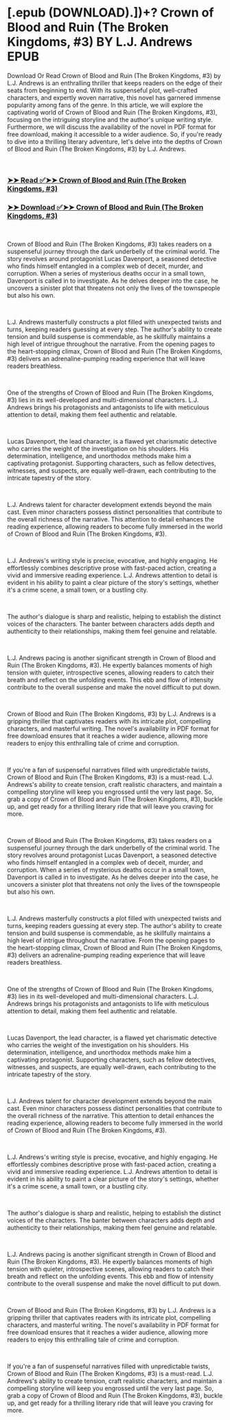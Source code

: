 # [.epub (DOWNLOAD).])+? Crown of Blood and Ruin (The Broken Kingdoms, #3) BY L.J. Andrews EPUB

<p>Download Or Read Crown of Blood and Ruin (The Broken Kingdoms, #3) by L.J. Andrews is an enthralling thriller that keeps readers on the edge of their seats from beginning to end. With its suspenseful plot, well-crafted characters, and expertly woven narrative, this novel has garnered immense popularity among fans of the genre. In this article, we will explore the captivating world of Crown of Blood and Ruin (The Broken Kingdoms, #3), focusing on the intriguing storyline and the author's unique writing style. Furthermore, we will discuss the availability of the novel in PDF format for free download, making it accessible to a wider audience. So, if you're ready to dive into a thrilling literary adventure, let's delve into the depths of Crown of Blood and Ruin (The Broken Kingdoms, #3) by L.J. Andrews.</p>
<p>&nbsp;</p>

### [➤➤ Read ✅➤➤ Crown of Blood and Ruin (The Broken Kingdoms, #3)](https://pdf2worldwide.blogspot.com/id/59772259)

### [➤➤ Download ✅➤➤ Crown of Blood and Ruin (The Broken Kingdoms, #3)](https://pdf2worldwide.blogspot.com/id/59772259)

<p>&nbsp;</p>
<p>Crown of Blood and Ruin (The Broken Kingdoms, #3) takes readers on a suspenseful journey through the dark underbelly of the criminal world. The story revolves around protagonist Lucas Davenport, a seasoned detective who finds himself entangled in a complex web of deceit, murder, and corruption. When a series of mysterious deaths occur in a small town, Davenport is called in to investigate. As he delves deeper into the case, he uncovers a sinister plot that threatens not only the lives of the townspeople but also his own.</p>
<p>&nbsp;</p>
<p>L.J. Andrews masterfully constructs a plot filled with unexpected twists and turns, keeping readers guessing at every step. The author's ability to create tension and build suspense is commendable, as he skillfully maintains a high level of intrigue throughout the narrative. From the opening pages to the heart-stopping climax, Crown of Blood and Ruin (The Broken Kingdoms, #3) delivers an adrenaline-pumping reading experience that will leave readers breathless.</p>
<p>&nbsp;</p>
<p>One of the strengths of Crown of Blood and Ruin (The Broken Kingdoms, #3) lies in its well-developed and multi-dimensional characters. L.J. Andrews brings his protagonists and antagonists to life with meticulous attention to detail, making them feel authentic and relatable.</p>
<p>&nbsp;</p>
<p>Lucas Davenport, the lead character, is a flawed yet charismatic detective who carries the weight of the investigation on his shoulders. His determination, intelligence, and unorthodox methods make him a captivating protagonist. Supporting characters, such as fellow detectives, witnesses, and suspects, are equally well-drawn, each contributing to the intricate tapestry of the story.</p>
<p>&nbsp;</p>
<p>L.J. Andrews talent for character development extends beyond the main cast. Even minor characters possess distinct personalities that contribute to the overall richness of the narrative. This attention to detail enhances the reading experience, allowing readers to become fully immersed in the world of Crown of Blood and Ruin (The Broken Kingdoms, #3).</p>
<p>&nbsp;</p>
<p>L.J. Andrews's writing style is precise, evocative, and highly engaging. He effortlessly combines descriptive prose with fast-paced action, creating a vivid and immersive reading experience. L.J. Andrews attention to detail is evident in his ability to paint a clear picture of the story's settings, whether it's a crime scene, a small town, or a bustling city.</p>
<p>&nbsp;</p>
<p>The author's dialogue is sharp and realistic, helping to establish the distinct voices of the characters. The banter between characters adds depth and authenticity to their relationships, making them feel genuine and relatable.</p>
<p>&nbsp;</p>
<p>L.J. Andrews pacing is another significant strength in Crown of Blood and Ruin (The Broken Kingdoms, #3). He expertly balances moments of high tension with quieter, introspective scenes, allowing readers to catch their breath and reflect on the unfolding events. This ebb and flow of intensity contribute to the overall suspense and make the novel difficult to put down.</p>
<p>&nbsp;</p>
<p>Crown of Blood and Ruin (The Broken Kingdoms, #3) by L.J. Andrews is a gripping thriller that captivates readers with its intricate plot, compelling characters, and masterful writing. The novel's availability in PDF format for free download ensures that it reaches a wider audience, allowing more readers to enjoy this enthralling tale of crime and corruption.</p>
<p>&nbsp;</p>
<p>If you're a fan of suspenseful narratives filled with unpredictable twists, Crown of Blood and Ruin (The Broken Kingdoms, #3) is a must-read. L.J. Andrews's ability to create tension, craft realistic characters, and maintain a compelling storyline will keep you engrossed until the very last page. So, grab a copy of Crown of Blood and Ruin (The Broken Kingdoms, #3), buckle up, and get ready for a thrilling literary ride that will leave you craving for more.</p>
<p>&nbsp;</p>
<p>Crown of Blood and Ruin (The Broken Kingdoms, #3) takes readers on a suspenseful journey through the dark underbelly of the criminal world. The story revolves around protagonist Lucas Davenport, a seasoned detective who finds himself entangled in a complex web of deceit, murder, and corruption. When a series of mysterious deaths occur in a small town, Davenport is called in to investigate. As he delves deeper into the case, he uncovers a sinister plot that threatens not only the lives of the townspeople but also his own.</p>
<p>&nbsp;</p>
<p>L.J. Andrews masterfully constructs a plot filled with unexpected twists and turns, keeping readers guessing at every step. The author's ability to create tension and build suspense is commendable, as he skillfully maintains a high level of intrigue throughout the narrative. From the opening pages to the heart-stopping climax, Crown of Blood and Ruin (The Broken Kingdoms, #3) delivers an adrenaline-pumping reading experience that will leave readers breathless.</p>
<p>&nbsp;</p>
<p>One of the strengths of Crown of Blood and Ruin (The Broken Kingdoms, #3) lies in its well-developed and multi-dimensional characters. L.J. Andrews brings his protagonists and antagonists to life with meticulous attention to detail, making them feel authentic and relatable.</p>
<p>&nbsp;</p>
<p>Lucas Davenport, the lead character, is a flawed yet charismatic detective who carries the weight of the investigation on his shoulders. His determination, intelligence, and unorthodox methods make him a captivating protagonist. Supporting characters, such as fellow detectives, witnesses, and suspects, are equally well-drawn, each contributing to the intricate tapestry of the story.</p>
<p>&nbsp;</p>
<p>L.J. Andrews talent for character development extends beyond the main cast. Even minor characters possess distinct personalities that contribute to the overall richness of the narrative. This attention to detail enhances the reading experience, allowing readers to become fully immersed in the world of Crown of Blood and Ruin (The Broken Kingdoms, #3).</p>
<p>&nbsp;</p>
<p>L.J. Andrews's writing style is precise, evocative, and highly engaging. He effortlessly combines descriptive prose with fast-paced action, creating a vivid and immersive reading experience. L.J. Andrews attention to detail is evident in his ability to paint a clear picture of the story's settings, whether it's a crime scene, a small town, or a bustling city.</p>
<p>&nbsp;</p>
<p>The author's dialogue is sharp and realistic, helping to establish the distinct voices of the characters. The banter between characters adds depth and authenticity to their relationships, making them feel genuine and relatable.</p>
<p>&nbsp;</p>
<p>L.J. Andrews pacing is another significant strength in Crown of Blood and Ruin (The Broken Kingdoms, #3). He expertly balances moments of high tension with quieter, introspective scenes, allowing readers to catch their breath and reflect on the unfolding events. This ebb and flow of intensity contribute to the overall suspense and make the novel difficult to put down.</p>
<p>&nbsp;</p>
<p>Crown of Blood and Ruin (The Broken Kingdoms, #3) by L.J. Andrews is a gripping thriller that captivates readers with its intricate plot, compelling characters, and masterful writing. The novel's availability in PDF format for free download ensures that it reaches a wider audience, allowing more readers to enjoy this enthralling tale of crime and corruption.</p>
<p>&nbsp;</p>
<p>If you're a fan of suspenseful narratives filled with unpredictable twists, Crown of Blood and Ruin (The Broken Kingdoms, #3) is a must-read. L.J. Andrews's ability to create tension, craft realistic characters, and maintain a compelling storyline will keep you engrossed until the very last page. So, grab a copy of Crown of Blood and Ruin (The Broken Kingdoms, #3), buckle up, and get ready for a thrilling literary ride that will leave you craving for more.</p>
<p>&nbsp;</p>
